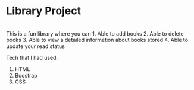 # Library Project

<br />
This is a fun library where you can
1. Able to add books
2. Able to delete books 
3. Able to view a detailed informetion about books stored
4. Able to update your read status

Tech that I had used:
1. HTML
2. Boostrap
3. CSS

